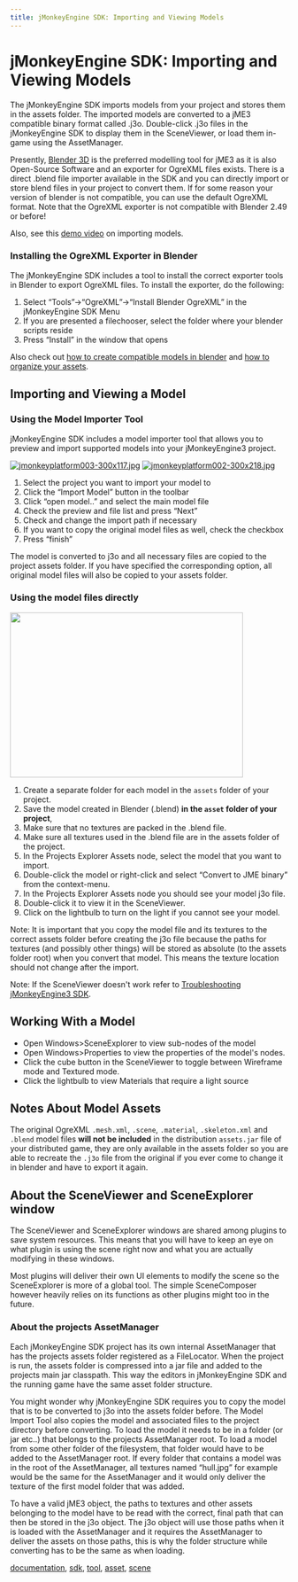 ```yaml
---
title: jMonkeyEngine SDK: Importing and Viewing Models
---
```

<h1 class="sectionedit1" id="jmonkeyengine_sdkimporting_and_viewing_models">jMonkeyEngine SDK: Importing and Viewing Models</h1>
<div class="level1">

<p>
The jMonkeyEngine SDK imports models from your project and stores them in the assets folder. The imported models are converted to a jME3 compatible binary format called .j3o. Double-click .j3o files in the jMonkeyEngine SDK to display them in the SceneViewer, or load them in-game using the AssetManager.
</p>

<p>
Presently, <a href="http://www.blender.org/" class="urlextern" title="http://www.blender.org/" rel="nofollow">Blender 3D</a> is the preferred modelling tool for jME3 as it is also Open-Source Software and an exporter for OgreXML files exists. There is a direct .blend file importer available in the SDK and you can directly import or store blend files in your project to convert them. If for some reason your version of blender is not compatible, you can use the default OgreXML format. Note that the OgreXML exporter is not compatible with Blender 2.49 or before!
</p>

<p>
Also, see this <a href="http://www.youtube.com/watch?v=nL7woH40i5c" class="urlextern" title="http://www.youtube.com/watch?v=nL7woH40i5c" rel="nofollow">demo video</a> on importing models.
</p>

</div>
<!-- EDIT1 SECTION "jMonkeyEngine SDK: Importing and Viewing Models" [1-955] -->
<h3 class="sectionedit2" id="installing_the_ogrexml_exporter_in_blender">Installing the OgreXML Exporter in Blender</h3>
<div class="level3">

<p>
The jMonkeyEngine SDK includes a tool to install the correct exporter tools in Blender to export OgreXML files. To install the exporter, do the following:
</p>
<ol>
<li class="level1"><div class="li"> Select “Tools”→“OgreXML”→“Install Blender OgreXML” in the jMonkeyEngine SDK Menu</div>
</li>
<li class="level1"><div class="li"> If you are presented a filechooser, select the folder where your blender scripts reside</div>
</li>
<li class="level1"><div class="li"> Press “Install” in the window that opens</div>
</li>
</ol>

<p>
Also check out <a href="/jme3/external/blender.html" class="wikilink1" title="jme3:external:blender">how to create compatible models in blender</a> and <a href="/jme3/intermediate/multi-media_asset_pipeline.html" class="wikilink1" title="jme3:intermediate:multi-media_asset_pipeline">how to organize your assets</a>.
</p>

</div>
<!-- EDIT2 SECTION "Installing the OgreXML Exporter in Blender" [956-1555] -->
<h2 class="sectionedit3" id="importing_and_viewing_a_model">Importing and Viewing a Model</h2>
<div class="level2">

</div>
<!-- EDIT3 SECTION "Importing and Viewing a Model" [1556-1597] -->
<h3 class="sectionedit4" id="using_the_model_importer_tool">Using the Model Importer Tool</h3>
<div class="level3">

<p>
jMonkeyEngine SDK includes a model importer tool that allows you to preview and import supported models into your jMonkeyEngine3 project.
</p>

<p>
<a href="/resources/wp-uploads-2010-11-jmonkeyplatform003-300x117.jpg" class="media wikilink2" title="wp-uploads:2010:11:jmonkeyplatform003-300x117.jpg"><img src="/resources/wp-uploads-2010-11-jmonkeyplatform003-300x117.jpg" class="media" title="jmonkeyplatform003-300x117.jpg" alt="jmonkeyplatform003-300x117.jpg" /></a>
<a href="/resources/wp-uploads-2010-11-jmonkeyplatform002-300x218.jpg" class="media wikilink2" title="wp-uploads:2010:11:jmonkeyplatform002-300x218.jpg"><img src="/resources/wp-uploads-2010-11-jmonkeyplatform002-300x218.jpg" class="mediaright" title="jmonkeyplatform002-300x218.jpg" alt="jmonkeyplatform002-300x218.jpg" /></a>
</p>
<ol>
<li class="level1"><div class="li"> Select the project you want to import your model to</div>
</li>
<li class="level1"><div class="li"> Click the “Import Model” button in the toolbar</div>
</li>
<li class="level1"><div class="li"> Click “open model..” and select the main model file</div>
</li>
<li class="level1"><div class="li"> Check the preview and file list and press “Next”</div>
</li>
<li class="level1"><div class="li"> Check and change the import path if necessary</div>
</li>
<li class="level1"><div class="li"> If you want to copy the original model files as well, check the checkbox</div>
</li>
<li class="level1"><div class="li"> Press “finish”</div>
</li>
</ol>

<p>
The model is converted to j3o and all necessary files are copied to the project assets folder. If you have specified the corresponding option, all original model files will also be copied to your assets folder.
</p>

</div>
<!-- EDIT4 SECTION "Using the Model Importer Tool" [1598-2463] -->
<h3 class="sectionedit5" id="using_the_model_files_directly">Using the model files directly</h3>
<div class="level3">

<p>
<a href="/resources/sdk-jmonkeyplatform-docu-2.png" class="media" title="sdk:jmonkeyplatform-docu-2.png"><img src="/resources/sdk-jmonkeyplatform-docu-2.png" class="mediaright" alt="" width="421" height="298" /></a>
</p>
<ol>
<li class="level1"><div class="li"> Create a separate folder for each model in the <code>assets</code> folder of your project.</div>
</li>
<li class="level1"><div class="li"> Save the model created in Blender (.blend) <strong>in the <code>asset</code> folder of your project</strong>, </div>
</li>
<li class="level1"><div class="li"> Make sure that no textures are packed in the .blend file.</div>
</li>
<li class="level1"><div class="li"> Make sure all textures used in the .blend file are in the assets folder of the project.</div>
</li>
<li class="level1"><div class="li"> In the Projects Explorer Assets node, select the model that you want to import.</div>
</li>
<li class="level1"><div class="li"> Double-click the model or right-click and select “Convert to JME binary” from the context-menu.</div>
</li>
<li class="level1"><div class="li"> In the Projects Explorer Assets node you should see your model j3o file.</div>
</li>
<li class="level1"><div class="li"> Double-click it to view it in the SceneViewer.</div>
</li>
<li class="level1"><div class="li"> Click on the lightbulb to turn on the light if you cannot see your model.</div>
</li>
</ol>

<p>
Note: It is important that you copy the model file and its textures to the correct assets folder before creating the j3o file because the paths for textures (and possibly other things) will be stored as absolute (to the assets folder root) when you convert that model. This means the texture location should not change after the import.
</p>

<p>
Note: If the SceneViewer doesn't work refer to <a href="/sdk/troubleshooting.html" class="wikilink1" title="sdk:troubleshooting">Troubleshooting jMonkeyEngine3 SDK</a>.
</p>

</div>
<!-- EDIT5 SECTION "Using the model files directly" [2464-3719] -->
<h2 class="sectionedit6" id="working_with_a_model">Working With a Model</h2>
<div class="level2">
<ul>
<li class="level1"><div class="li"> Open Windows&gt;SceneExplorer to view sub-nodes of the model</div>
</li>
<li class="level1"><div class="li"> Open Windows&gt;Properties to view the properties of the model's nodes.</div>
</li>
<li class="level1"><div class="li"> Click the cube button in the SceneViewer to toggle between Wireframe mode and Textured mode.</div>
</li>
<li class="level1"><div class="li"> Click the lightbulb to view Materials that require a light source</div>
</li>
</ul>

</div>
<!-- EDIT6 SECTION "Working With a Model" [3720-4055] -->
<h2 class="sectionedit7" id="notes_about_model_assets">Notes About Model Assets</h2>
<div class="level2">

<p>
The original OgreXML <code>.mesh.xml</code>, <code>.scene</code>, <code>.material</code>, <code>.skeleton.xml</code> and <code>.blend</code> model files <strong>will not be included</strong> in the distribution <code>assets.jar</code> file of your distributed game, they are only available in the assets folder so you are able to recreate the <code>.j3o</code> file from the original if you ever come to change it in blender and have to export it again.
</p>

</div>
<!-- EDIT7 SECTION "Notes About Model Assets" [4056-4472] -->
<h2 class="sectionedit8" id="about_the_sceneviewer_and_sceneexplorer_window">About the SceneViewer and SceneExplorer window</h2>
<div class="level2">

<p>
The SceneViewer and SceneExplorer windows are shared among plugins to save system resources. This means that you will have to keep an eye on what plugin is using the scene right now and what you are actually modifying in these windows.
</p>

<p>
Most plugins will deliver their own UI elements to modify the scene so the SceneExplorer is more of a global tool. The simple SceneComposer however heavily relies on its functions as other plugins might too in the future.
</p>

</div>
<!-- EDIT8 SECTION "About the SceneViewer and SceneExplorer window" [4473-4992] -->
<h3 class="sectionedit9" id="about_the_projects_assetmanager">About the projects AssetManager</h3>
<div class="level3">

<p>
Each jMonkeyEngine SDK project has its own internal AssetManager that has the projects assets folder registered as a FileLocator. When the project is run, the assets folder is compressed into a jar file and added to the projects main jar classpath. This way the editors in jMonkeyEngine SDK and the running game have the same asset folder structure.
</p>

<p>
You might wonder why jMonkeyEngine SDK requires you to copy the model that is to be converted to j3o into the assets folder before. The Model Import Tool also copies the model and associated files to the project directory before converting. To load the model it needs to be in a folder (or jar etc..) that belongs to the projects AssetManager root. To load a model from some other folder of the filesystem, that folder would have to be added to the AssetManager root. If every folder that contains a model was in the root of the AssetManager, all textures named “hull.jpg” for example would be the same for the AssetManager and it would only deliver the texture of the first model folder that was added.
</p>

<p>
To have a valid jME3 object, the paths to textures and other assets belonging to the model have to be read with the correct, final path that can then be stored in the j3o object. The j3o object will use those paths when it is loaded with the AssetManager and it requires the AssetManager to deliver the assets on those paths, this is why the folder structure while converting has to be the same as when loading.
</p>
<div class="tags"><span>
	<a href="/tag/documentation.html" class="wikilink1" title="tag:documentation" rel="tag">documentation</a>,
	<a href="/tag/sdk.html" class="wikilink1" title="tag:sdk" rel="tag">sdk</a>,
	<a href="/tag/tool.html" class="wikilink1" title="tag:tool" rel="tag">tool</a>,
	<a href="/tag/asset.html" class="wikilink1" title="tag:asset" rel="tag">asset</a>,
	<a href="/tag/scene.html" class="wikilink1" title="tag:scene" rel="tag">scene</a>
</span></div>

</div>
<!-- EDIT9 SECTION "About the projects AssetManager" [4993-] -->
